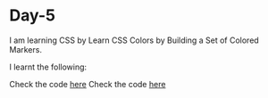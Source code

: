 # Day-5
I am learning CSS by Learn CSS Colors by Building a Set of Colored Markers.

I learnt the following:

Check the code [here](./full-code.html)
Check the code [here](./full-code.css)